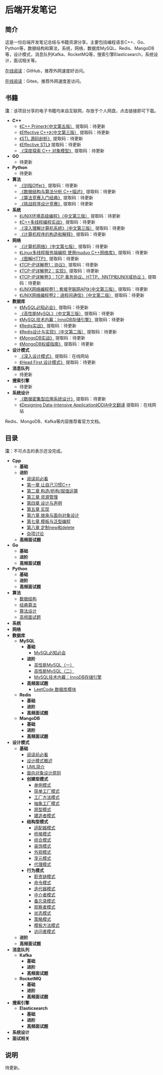 # 后端开发笔记

## 简介

这是一份后端开发笔记总结与书籍资源分享。主要包括编程语言C++、Go、Python等，数据结构和算法，系统，网络，数据库MySQL、Redis、MangoDB等，设计模式，消息队列Kafka、RocketMQ等，搜索引擎Elasticsearch，系统设计，面试相关等。

[在线阅读](https://docs.parzulpan.cn/#/notes/BackEndNotes/README)：GitHub，推荐外网速度好访问。

[在线阅读](https://cn.docs.parzulpan.cn/#/notes/BackEndNotes/README)：Gitee，推荐外网速度差访问。

## 书籍

**注**：该项目分享的电子书籍均来自互联网，存放于个人网盘，点击链接即可下载。

* **C++**
  * [《C++ Primer》（中文第五版）](.) 提取码：待更新
  * [《Effective C++》（中文第三版）](.) 提取码：待更新
  * [《STL 源码剖析》](.) 提取码：待更新
  * [《Effective STL》](.) 提取码：待更新
  * [《深度探索 C++ 对象模型》](.) 提取码：待更新
* **GO**
  * 待更新
* **Python**
  * 待更新
* **算法**
  * [《剑指Offer》](.) 提取码：待更新
  * [《数据结构与算法分析 C++描述》](.) 提取码：待更新
  * [《算法竞赛入门经典》](.) 提取码：待更新
  * [《挑战程序设计竞赛》](.) 提取码：待更新
* **系统**
  * [《UNIX环境高级编程》（中文第三版）](.) 提取码：待更新
  * [《C++多线程编程实战》](.) 提取码：待更新
  * [《深入理解计算机系统》（中文第三版）](.) 提取码：待更新
  * [《计算机程序的构造和解释》](.) 提取码：待更新
* **网络**
  * [《计算机网络》（中文第七版）](.) 提取码：待更新
  * [《Linux多线程服务端编程 使用muduo C++网络库》](.) 提取码：待更新
  * [《图解HTTP》](.) 提取码：待更新
  * [《TCP-IP详解卷1：协议》](.) 提取码：待更新
  * [《TCP-IP详解卷2：实现》](.) 提取码：待更新
  * [《TCP-IP详解卷3：TCP 事务协议、HTTP、NNTP和UNIX域协议 》](.) 提取码：待更新
  * [《UNIX网络编程卷1：套接字联网API》（中文第三版）](.) 提取码：待更新
  * [《UNIX网络编程卷2：进程间通信》（中文第二版）](.) 提取码：待更新
* **数据库**
  * [《MySQL必知必会》](.) 提取码：待更新
  * [《高性能MySQL》（中文第三版）](.) 提取码：待更新
  * [《MySQL技术内幕：InnoDB存储引擎》](.) 提取码：待更新
  * [《Redis实战》](.) 提取码：待更新
  * [《Redis设计与实现》（中文第二版）](.) 提取码：待更新
  * [《MongoDB实战》](.) 提取码：待更新
  * [《MongoDB权威指南》](.) 提取码：待更新
* **设计模式**
  * [《深入设计模式》](https://refactoringguru.cn/design-patterns) 提取码：在线网站
  * [《Head First 设计模式》](.) 提取码：待更新
* **消息队列**
  * 待更新
* **搜索引擎**
  * 待更新
* **系统设计**
  * [《数据密集型应用系统设计》](.) 提取码：待更新
  * [《Designing Data-Intensive Application》DDIA中文翻译](https://github.com/Vonng/ddia) 提取码：在线网站

Redis、MongoDB、Kafka等内容推荐看官方文档。

## 目录

**注**：不可点击的表示还没完成。

* **Cpp**
  * **基础**
  * **进阶**
    * [阅读前必看](/Cpp/EffectiveC++.md)
    * [第一章 让自己习惯C++](/Cpp/EffectiveC++/ch01/ch01.md)
    * [第二章 构造/析构/赋值运算](/Cpp/EffectiveC++/ch02/ch02.md)
    * [第三章 资源管理](/Cpp/EffectiveC++/ch03/ch03.md)
    * [第四章 设计与声明](/Cpp/EffectiveC++/ch04/ch04.md)
    * [第五章 实现](/Cpp/EffectiveC++/ch05/ch05.md)
    * [第六章 继承与面向对象设计](/Cpp/EffectiveC++/ch06/ch06.md)
    * [第七章 模板与泛型编程](/Cpp/EffectiveC++/ch07/ch07.md)
    * [第八章 定制new和delete](/Cpp/EffectiveC++/ch08/ch08.md)
    * [杂项讨论](/Cpp/EffectiveC++/ch09/ch09.md)
  * **高频面试题**
* **Go**
  * **基础**
  * **进阶**
  * **高频面试题**
* **Python**
  * **基础**
  * **进阶**
  * **高频面试题**
* **算法**
  * [数据结构](/DSA/DataStructure.md)
  * [经典算法](/DSA/ClassicalAlgorithm.md)
  * [算法设计](/DSA/AlgorithmDesign.md)
  * [高频面试题](/DSA/Interview.md)
* **系统**
* **网络**
* **数据库**
  * **MySQL**
    * **基础**
      * [MySQL必知必会](DB/MySQL/MySQL必知必会.md)
    * **进阶**
      * [高性能MySQL（一）](/DB/MySQL/高性能MySQL（一）.md)
      * [高性能MySQL（二）](/DB/MySQL/高性能MySQL（二）.md)
      * [MySQL技术内幕：InnoDB存储引擎](/DB/MySQL/MySQL技术内幕：InnoDB存储引擎.md)
    * **高频面试题**
      * [LeetCode 数据库模块](/DB/MySQL/LeetCode.md)
  * **Redis**
    * **基础**
    * **进阶**
    * **高频面试题**
  * **MangoDB**
    * **基础**
    * **进阶**
    * **高频面试题**
* **设计模式**
  * **基础**
    * [阅读前必看](/DesignPatterns/README.md)
    * [设计模式概述](/DesignPatterns/Overview.md)
    * [UML简介](/DesignPatterns/UML/UML.md)
    * [面向对象设计原则](/DesignPatterns/OOP/OOP.md)
    * **创建型模式**
      * [单例模式](/DesignPatterns/Singleton/Singleton.md)
      * [简单工厂模式](/DesignPatterns/SimpleFactory/SimpleFactory.md)
      * [工厂方法模式](/DesignPatterns/FactoryMethod/FactoryMethod.md)
      * [抽象工厂模式](/DesignPatterns/AbstractFactory/AbstractFactory.md)
      * [原型模式](/DesignPatterns/PrototypePattern/PrototypePattern.md)
      * [建造者模式](/DesignPatterns/BuilderPattern/BuilderPattern.md)
    * **结构型模式**
      * [适配器模式](/DesignPatterns/AdapterPattern/AdapterPattern.md)
      * [桥接模式](/DesignPatterns/BridgePattern/BridgePattern.md)
      * [组合模式](/DesignPatterns/CompositePattern/CompositePattern.md)
      * [装饰模式](/DesignPatterns/WrapperPattern/WrapperPattern.md)
      * [外观模式](/DesignPatterns/FacadePattern/FacadePattern.md)
      * [享元模式](/DesignPatterns/FlyweightPattern/FlyweightPattern.md)
      * [代理模式](/DesignPatterns/ProxyPattern/ProxyPattern.md)
    * **行为模式**
      * [职责链模式](/DesignPatterns/ChainOfResponsibility/ChainOfResponsibility.md)
      * [命令模式](/DesignPatterns/CommandPattern/CommandPattern.md)
      * [迭代器模式](/DesignPatterns/IteratorPattern/IteratorPattern.md)
      * [中介者模式](/DesignPatterns/MediatorPattern/MediatorPattern.md)
      * [备忘录模式](/DesignPatterns/MementoPattern/MementoPattern.md)
      * [观察者模式](/DesignPatterns/ObserverPattern/ObserverPattern.md)
      * [状态模式](/DesignPatterns/StatePattern/StatePattern.md)
      * [策略模式](/DesignPatterns/Strategy/Strategy.md)
      * [模板方法模式](/DesignPatterns/TemplateMethod/TemplateMethod.md)
      * [访问者模式](/DesignPatterns/VisitorPattern/VisitorPattern.md)
  * **进阶**
  * **高频面试题**
* **消息队列**
  * **Kafka**
    * **基础**
    * **进阶**
    * **高频面试题**
  * **RocketMQ**
    * **基础**
    * **进阶**
    * **高频面试题**
* **搜索引擎**
  * **Elasticsearch**
    * **基础**
    * **进阶**
    * **高频面试题**
* **系统设计**
* **面试相关**

## 说明

待更新。
